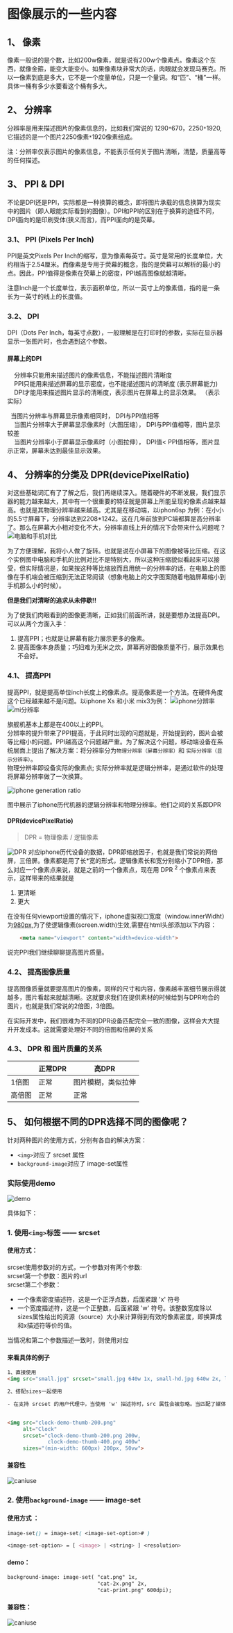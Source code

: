 # 图像展示的一些内容

## 1、 像素

  像素一般说的是个数，比如200w像素，就是说有200w个像素点。像素这个东西，就像金箍，能变大能变小。如果像素块非常大的话，肉眼就会发现马赛克。所以一像素到底是多大，它不是一个度量单位，只是一个量词。和“匹”、“桶”一样。具体一桶有多少水要看这个桶有多大。

## 2、 分辨率

  分辨率是用来描述图片的像素信息的，比如我们常说的 1290`*`670，2250`*`1920,它描述的是一个图片2250像素`*`1920像素组成。

  注：分辨率仅表示图片的像素信息，不能表示任何关于图片清晰，清楚，质量高等的任何描述。

## 3、 PPI & DPI

不论是DPI还是PPI，实际都是一种换算的概念，即将图片承载的信息换算为现实中的图片（即人眼能实际看到的图像）。DPI和PPI的区别在于换算的途径不同，DPI面向的是印刷受体(狭义而言)，而PPI面向的是荧幕。

### 3.1、 PPI (Pixels Per Inch)

PPI是英文Pixels Per Inch的缩写，意为像素每英寸。英寸是常用的长度单位，大约相当于2.54厘米。而像素是专用于荧幕的概念，指的是荧幕可以解析的最小的点。因此，PPI值得是像素在荧幕上的密度，PPI越高图像就越清晰。

注意Inch是一个长度单位，表示面积单位，所以一英寸上的像素值，指的是一条长为一英寸的线上的长度值。

### 3.2、 DPI

DPI（Dots Per Inch，每英寸点数），一般理解是在打印时的参数，实际在显示器显示一张图片时，也会遇到这个参数。

#### 屏幕上的DPI

    分辨率只能用来描述图片的像素信息，不能描述图片清晰度  
    PPI只能用来描述屏幕的显示密度，也不能描述图片的清晰度  (表示屏幕能力)  
    DPI才能用来描述图片显示的清晰度，表示图片在屏幕上的显示效果。  （表示实际）  

    当图片分辨率与屏幕显示像素相同时， DPI与PPI值相等  
    当图片分辨率大于屏幕显示像素时（大图压缩）， DPI与PPI值相等，图片显示较差  
    当图片分辨率小于屏幕显示像素时（小图拉伸）， DPI值< PPI值相等，图片显示正常，屏幕未达到最佳显示效果。

## 4、 分辨率的分类及 DPR(devicePixelRatio)
  
  对这些基础词汇有了了解之后，我们再继续深入。随着硬件的不断发展，我们显示器的能力越来越大，其中有一个很重要的特征就是屏幕上所能呈现的像素点越来越高。也就是其物理分辨率越来越高。尤其是在移动端，以iphon6sp 为例：在小小的5.5寸屏幕下，分辨率达到2208*1242。这在几年前放到PC端都算是高分辨率了。那么在屏幕大小相对变化不大，分辨率直线上升的情况下会带来什么问题呢？  
  ![电脑和手机对比](./image/same_pixel.png)  

  为了方便理解，我将小人做了旋转。也就是说在小屏幕下的图像被等比压缩。在这个实例图中电脑和手机的比例对比不是特别大，所以这种压缩貌似看起来可以接受，但实际情况是，如果按这种等比缩放而且用统一的分辨率的话，在电脑上的图像在手机端会被压缩到无法正常阅读（想象电脑上的文字图案随着电脑屏幕缩小到手机那么小的时候）。  

  **但是我们对清晰的追求从未停歇!!**

  为了使我们肉眼看到的图像更清晰，正如我们前面所讲，就是要想办法提高DPI。可以从两个方面入手：

  1. 提高PPI；也就是让屏幕有能力展示更多的像素。
  2. 提高图像本身质量；巧妇难为无米之炊，屏幕再好图像质量不行，展示效果也不会好。

### 4.1、 提高PPI

提高PPI，就是提高单位inch长度上的像素点。提高像素是一个方法。在硬件角度这个已经越来越不是问题。以iphone Xs 和小米 mix3为例：
![iphone分辨率](./image/iphone.png)
![mi分辨率](./image/mi.png)

旗舰机基本上都是在400以上的PPI。  
分辨率的提升带来了PPI提高，于此同时出现的问题就是，开始提到的，图片会被等比缩小的问题。PPI越高这个问题越严重。为了解决这个问题，移动端设备在系统层面上提出了解决方案：将分辨率分为`物理分辨率（屏幕分辨率）`和 `实际分辨率（显示分辨率）`。  
物理分辨率即设备实际的像素点; 实际分辨率就是逻辑分辨率，是通过软件的处理将屏幕分辨率做了一次换算。

![iphone generation ratio](./image/iphone_generation.png)  

图中展示了iphone历代机器的逻辑分辨率和物理分辨率。他们之间的关系即DPR

#### DPR(devicePixelRatio)

> DPR = 物理像素 / 逻辑像素

![DPR](./image/dot@2x@3x.png)
对应iphone历代设备的数据，DPR即缩放因子，也就是我们常说的两倍屏，三倍屏。像素都是用了长*宽的形式，逻辑像素长和宽分别缩小了DPR倍，那么对应一个像素点来说，就是之前的一个像素点，现在用 DPR <sup>2</sup> 个像素点来表示，这样带来的结果就是

1. 更清晰
2. 更大

在没有任何viewport设置的情况下，iphone虚拟视口宽度（window.innerWidht）为[980px](https://developer.apple.com/library/archive/documentation/AppleApplications/Reference/SafariWebContent/UsingtheViewport/UsingtheViewport.html),为了使逻辑像素(screen.width)生效,需要在html头部添加以下内容：

```html
    <meta name="viewport" content="width=device-width">
```

说完PPI我们继续聊聊提高图片质量。

### 4.2、 提高图像质量

提高图像质量就要提高图片的像素，同样的尺寸和内容，像素越丰富细节展示得就越多，图片看起来就越清晰。这就要求我们在提供素材的时候给到与DPR吻合的图片，也就是我们常说的2倍图，3倍图。

在实际开发中，我们很难为不同的DPR设备匹配完全一致的图像，这样会大大提升开发成本。这就需要处理好不同的倍图和倍屏的关系

### 4.3、 DPR 和 图片质量的关系

  ||正常DPR|高DPR|
  |-|-|-|
  |1倍图|正常|图片模糊，类似拉伸|
  |高倍图|正常|正常|

## 5、 如何根据不同的DPR选择不同的图像呢？

针对两种图片的使用方式，分别有各自的解决方案：

- `<img>`对应了 srcset 属性
- `background-image`对应了 image-set属性

### 实际使用demo

![demo](./image/demo.gif)

具体如下：

### 1. 使用`<img>`标签 —— srcset  

#### 使用方式：

srcset使用参数对的方式，一个参数对有两个参数:  
srcset第一个参数：图片的url  
srcset第二个参数：

- 一个像素密度描述符，这是一个正浮点数，后面紧跟 'x' 符号
- 一个宽度描述符，这是一个正整数，后面紧跟 'w' 符号。该整数宽度除以sizes属性给出的资源（source）大小来计算得到有效的像素密度，即换算成和x描述符等价的值。

当情况和第二个参数描述一致时，则使用对应

#### 来看具体的例子

``` html
1、直接使用
<img src="small.jpg" srcset="small.jpg 640w 1x, small-hd.jpg 640w 2x, large.jpg 1x, large-hd.jpg 2x">

2、搭配sizes一起使用  

- 在支持 srcset 的用户代理中，当使用 'w' 描述符时，src 属性会被忽略。当匹配了媒体条件 (min-width: 600px) 时，图像将宽 200px，否则宽 50vw（视图宽度的50%）。  


<img src="clock-demo-thumb-200.png" 
     alt="Clock" 
     srcset="clock-demo-thumb-200.png 200w, 
             clock-demo-thumb-400.png 400w" 
     sizes="(min-width: 600px) 200px, 50vw">
```

#### 兼容性

![caniuse](./image/caniuse-srcset.png)

### 2. 使用`background-image` —— image-set

#### 使用方式 ：

```css
image-set() = image-set( <image-set-option># )

<image-set-option> = [ <image> | <string> ] <resolution>
```

#### demo：

``` html
background-image: image-set( "cat.png" 1x,
                             "cat-2x.png" 2x,
                             "cat-print.png" 600dpi);
```

#### 兼容性：

![caniuse](./image/caniuse-image-set.png)
